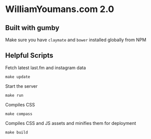 # WilliamYoumans.com 2.0

## Built with gumby

Make sure you have `claymate` and `bower` installed globally from NPM

## Helpful Scripts

Fetch latest last.fm and instagram data
```
make update
```

Start the server
```
make run
```

Compiles CSS
```
make compass
```

Compiles CSS and JS assets and minifies them for deployment
```
make build
```
